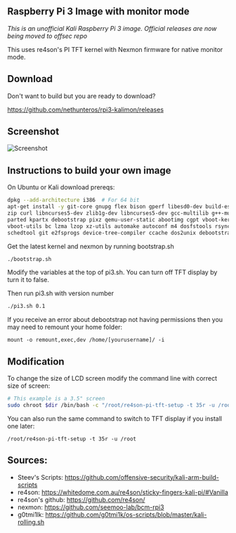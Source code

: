 ## Raspberry Pi 3 Image with monitor mode

_This is an unofficial Kali Raspberry Pi 3 image. Official releases are now being moved to offsec repo_

This uses re4son's PI TFT kernel with Nexmon firmware for native monitor mode.

## Download

Don't want to build but you are ready to download?

https://github.com/nethunteros/rpi3-kalimon/releases

## Screenshot

![Screenshot](http://i.imgur.com/KQxqcbP.jpg)

## Instructions to build your own image

On Ubuntu or Kali download prereqs:
```bash
dpkg --add-architecture i386  # For 64 bit
apt-get install -y git-core gnupg flex bison gperf libesd0-dev build-essential \
zip curl libncurses5-dev zlib1g-dev libncurses5-dev gcc-multilib g++-multilib \
parted kpartx debootstrap pixz qemu-user-static abootimg cgpt vboot-kernel-utils \
vboot-utils bc lzma lzop xz-utils automake autoconf m4 dosfstools rsync u-boot-tools \
schedtool git e2fsprogs device-tree-compiler ccache dos2unix debootstrap libgmp3-dev:i386 libgmp3-dev
```
Get the latest kernel and nexmon by running bootstrap.sh
```bash
./bootstrap.sh
```
Modify the variables at the top of pi3.sh.  You can turn off TFT display by turn it to false.

Then run pi3.sh with version number
```bash
./pi3.sh 0.1
```
If you receive an error about debootstrap not having permissions then you may need to remount your home folder:
```
mount -o remount,exec,dev /home/[yourusername]/ -i
```

## Modification

To change the size of LCD screen modify the command line with correct size of screen:
```bash
# This example is a 3.5" screen
sudo chroot $dir /bin/bash -c "/root/re4son-pi-tft-setup -t 35r -u /root"
```
You can also run the same command to switch to TFT display if you install one later:
```
/root/re4son-pi-tft-setup -t 35r -u /root
```

## Sources:

* Steev's Scripts: https://github.com/offensive-security/kali-arm-build-scripts
* re4son: https://whitedome.com.au/re4son/sticky-fingers-kali-pi/#Vanilla
* re4son's github: https://github.com/re4son/
* nexmon: https://github.com/seemoo-lab/bcm-rpi3
* g0tmi1lk: https://github.com/g0tmi1k/os-scripts/blob/master/kali-rolling.sh
